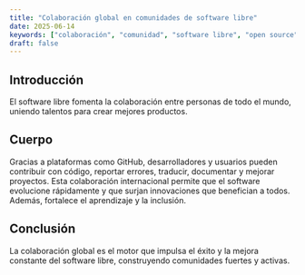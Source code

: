```yaml
---
title: "Colaboración global en comunidades de software libre"
date: 2025-06-14
keywords: ["colaboración", "comunidad", "software libre", "open source"]
draft: false
---
```


## Introducción

El software libre fomenta la colaboración entre personas de todo el mundo, uniendo talentos para crear mejores productos.

## Cuerpo

Gracias a plataformas como GitHub, desarrolladores y usuarios pueden contribuir con código, reportar errores, traducir, documentar y mejorar proyectos. Esta colaboración internacional permite que el software evolucione rápidamente y que surjan innovaciones que benefician a todos. Además, fortalece el aprendizaje y la inclusión.

## Conclusión

La colaboración global es el motor que impulsa el éxito y la mejora constante del software libre, construyendo comunidades fuertes y activas.
